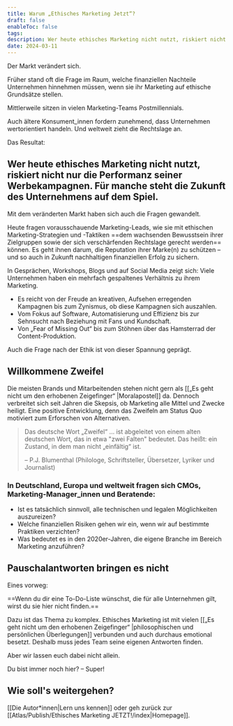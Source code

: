 ```yaml
---
title: Warum „Ethisches Marketing Jetzt“?
draft: false
enableToc: false
tags: 
description: Wer heute ethisches Marketing nicht nutzt, riskiert nicht nur die Performanz seiner Werbekampagnen. Für manche steht die Zukunft des Unternehmens auf dem Spiel.
date: 2024-03-11
---
```


Der Markt verändert sich.

Früher stand oft die Frage im Raum, welche finanziellen Nachteile Unternehmen hinnehmen müssen, wenn sie ihr Marketing auf ethische Grundsätze stellen.

Mittlerweile sitzen in vielen Marketing-Teams Postmillennials.

Auch ältere Konsument_innen fordern zunehmend, dass Unternehmen wertorientiert handeln. Und weltweit zieht die Rechtslage an.

Das Resultat:

## Wer heute ethisches Marketing nicht nutzt, riskiert nicht nur die Performanz seiner Werbekampagnen. Für manche steht die Zukunft des Unternehmens auf dem Spiel.

Mit dem veränderten Markt haben sich auch die Fragen gewandelt. 

Heute fragen vorausschauende Marketing-Leads, wie sie mit ethischen Marketing-Strategien und -Taktiken ==dem wachsenden Bewusstsein ihrer Zielgruppen sowie der sich verschärfenden Rechtslage gerecht werden== können. Es geht ihnen darum, die Reputation ihrer Marke(n) zu schützen – und so auch in Zukunft nachhaltigen finanziellen Erfolg zu sichern.

In Gesprächen, Workshops, Blogs und auf Social Media zeigt sich: Viele Unternehmen haben ein mehrfach gespaltenes Verhältnis zu ihrem Marketing. 
- Es reicht von der Freude an kreativen, Aufsehen erregenden Kampagnen bis zum Zynismus, ob diese Kampagnen sich auszahlen. 
- Vom Fokus auf Software, Automatisierung und Effizienz bis zur Sehnsucht nach Beziehung mit Fans und Kundschaft. 
- Von „Fear of Missing Out“ bis zum Stöhnen über das Hamsterrad der Content-Produktion.

Auch die Frage nach der Ethik ist von dieser Spannung geprägt.

## Willkommene Zweifel

Die meisten Brands und Mitarbeitenden stehen nicht gern als [[„Es geht nicht um den erhobenen Zeigefinger“ |Moralapostel]] da. Dennoch verbreitet sich seit Jahren die Skepsis, ob Marketing alle Mittel und Zwecke heiligt. Eine positive Entwicklung, denn das Zweifeln am Status Quo motiviert zum Erforschen von Alternativen.

> Das deutsche Wort „Zweifel“ ... ist abgeleitet von einem alten deutschen Wort, das in etwa "zwei Falten" bedeutet. Das heißt: ein Zustand, in dem man nicht „einfältig“ ist. 
> 
> – P.J. Blumenthal (Philologe, Schriftsteller, Übersetzer, Lyriker und Journalist)

### In Deutschland, Europa und weltweit fragen sich CMOs, Marketing-Manager_innen und Beratende:

- Ist es tatsächlich sinnvoll, alle technischen und legalen Möglichkeiten auszureizen?
- Welche finanziellen Risiken gehen wir ein, wenn wir auf bestimmte Praktiken verzichten?
- Was bedeutet es in den 2020er-Jahren, die eigene Branche im Bereich Marketing anzuführen?

## Pauschalantworten bringen es nicht

Eines vorweg: 

==Wenn du dir eine To-Do-Liste wünschst, die für alle Unternehmen gilt, wirst du sie hier nicht finden.==

Dazu ist das Thema zu komplex. Ethisches Marketing ist mit vielen [[„Es geht nicht um den erhobenen Zeigefinger“ |philosophischen und persönlichen Überlegungen]] verbunden und auch durchaus emotional besetzt. Deshalb muss jedes Team seine eigenen Antworten finden.

Aber wir lassen euch dabei nicht allein. 

Du bist immer noch hier? – Super! 

## Wie soll's weitergehen?
[[Die Autor*innen|Lern uns kennen]] oder geh zurück zur [[Atlas/Publish/Ethisches Marketing JETZT!/index|Homepage]].